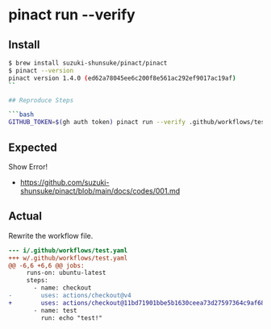 # pinact run --verify

## Install

```bash
$ brew install suzuki-shunsuke/pinact/pinact
$ pinact --version
pinact version 1.4.0 (ed62a78045ee6c200f8e561ac292ef9017ac19af)
``

## Reproduce Steps

```bash
GITHUB_TOKEN=$(gh auth token) pinact run --verify .github/workflows/test.yaml
```

## Expected

Show Error!

- https://github.com/suzuki-shunsuke/pinact/blob/main/docs/codes/001.md

## Actual

Rewrite the workflow file.

```diff
--- i/.github/workflows/test.yaml
+++ w/.github/workflows/test.yaml
@@ -6,6 +6,6 @@ jobs:
     runs-on: ubuntu-latest
     steps:
       - name: checkout
-        uses: actions/checkout@v4
+        uses: actions/checkout@11bd71901bbe5b1630ceea73d27597364c9af683 # v4.2.2
       - name: test
         run: echo "test!"
```
